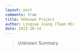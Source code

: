 ```yaml
---
layout: post
comments: true
title: Unknown Project
author: Linqiao Jiang (Team 05)
date: 2022-10-14
---
```



> Unknown Summary
